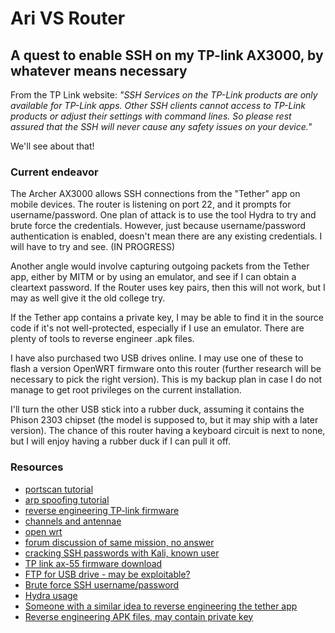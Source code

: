 # Ari VS Router
## A quest to enable SSH on my TP-link AX3000, by whatever means necessary
From the TP Link website: *"SSH Services on the TP-Link products are only available for TP-Link apps. Other SSH clients cannot access to TP-Link products or adjust their settings with command lines. So please rest assured that the SSH will never cause any safety issues on your device."*
<p>We'll see about that!</p>

### Current endeavor
<p>The Archer AX3000 allows SSH connections from the "Tether" app on mobile devices. The router is listening on port 22, and it prompts for username/password. One plan of attack is to use the tool Hydra to try and brute force the credentials. However, just because username/password authentication is enabled, doesn't mean there are any existing credentials. I will have to try and see. (IN PROGRESS)</p>
<p>Another angle would involve capturing outgoing packets from the Tether app, either by MITM or by using an emulator, and see if I can obtain a cleartext password. If the Router uses key pairs, then this will not work, but I may as well give it the old college try.</p>
<p> If the Tether app contains a private key, I may be able to find it in the source code if it's not well-protected, especially if I use an emulator. There are plenty of tools to reverse engineer .apk files.</p>
<p>I have also purchased two USB drives online. I may use one of these to flash a version OpenWRT firmware onto this router (further research will be necessary to pick the right version). This is my backup plan in case I do not manage to get root privileges on the current installation.</p>
<p>I'll turn the other USB stick into a rubber duck, assuming it contains the Phison 2303 chipset (the model is supposed to, but it may ship with a later version). The chance of this router having a keyboard circuit is next to none, but I will enjoy having a rubber duck if I can pull it off.</p>


### Resources
* [portscan tutorial](https://stackoverflow.com/questions/7541056/pinging-an-ip-range-with-scapy)
* [arp spoofing tutorial](https://www.geeksforgeeks.org/python-how-to-create-an-arp-spoofer-using-scapy/)
* [reverse engineering TP-link firmware](https://thunderysteak.github.io/tl-wa901nd-basic-re)
* [channels and antennae](https://www.reddit.com/r/openwrt/comments/svnv71/devices_similar_to_tplink_ax3000_with_openwrt/)
* [open wrt](https://openwrt.org/)
* [forum discussion of same mission, no answer](https://community.tp-link.com/us/home/forum/topic/220972)
* [cracking SSH passwords with Kali, known user](https://www.oreilly.com/library/view/kali-linux-cookbook/9781784390303/4b4ec313-72af-493b-a66d-48fe55304d3f.xhtml)
* [TP link ax-55 firmware download](https://www.tp-link.com/us/support/download/archer-ax55/v1.60/#Firmware_)
* [FTP for USB drive - may be exploitable?](https://www.tp-link.com/us/support/faq/2038/)
* [Brute force SSH username/password](https://www.tutorialspoint.com/how-to-brute-force-ssh-in-kali-linux)
* [Hydra usage](https://www.freecodecamp.org/news/how-to-use-hydra-pentesting-tutorial/)
* [Someone with a similar idea to reverse engineering the tether app](https://www.reddit.com/r/AskReverseEngineering/comments/tjir4q/can_someone_help_me_with_extracting_an_ssh_key/)
* [Reverse engineering APK files, may contain private key](https://apktool.org/)